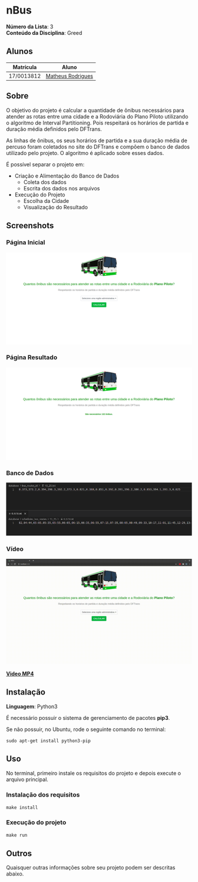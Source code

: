 # nBus

**Número da Lista**: 3<br>
**Conteúdo da Disciplina**: Greed<br>

## Alunos
| Matrícula | Aluno |
| -- | -- |
| 17/0013812 | [Matheus Rodrigues](https://github.com/rjoao) |

## Sobre 
O objetivo do projeto é calcular a quantidade de ônibus necessários para atender as rotas entre uma cidade e a Rodoviária do Plano Piloto utilizando o algoritmo de Interval Partitioning. Pois respeitará os horários de partida e duração média definidos pelo DFTrans.

As linhas de ônibus, os seus horários de partida e a sua duração média de percuso foram coletados no site do DFTrans e compõem o banco de dados utilizado pelo projeto. O algoritmo é aplicado sobre esses dados.

É possível separar o projeto em:
- Criação e Alimentação do Banco de Dados
  - Coleta dos dados
  - Escrita dos dados nos arquivos
- Execução do Projeto
  - Escolha da Cidade
  - Visualização do Resultado

## Screenshots

### Página Inicial
![Página Inicial](./static/screenshot_home.png)

### Página Resultado
![Página Resultado](./static/screenshot_result.png)

### Banco de Dados
![Banco de Dados](./static/screenshot_database.png)

### Vídeo
![Vídeo](./static/video.gif)

**[Video MP4](./static/video.mp4)**

## Instalação 
**Linguagem**: Python3<br>

É necessário possuir o sistema de gerenciamento de pacotes **pip3**.

Se não possuir, no Ubuntu, rode o seguinte comando no terminal:

```
sudo apt-get install python3-pip
```

## Uso 

No terminal, primeiro instale os requisitos do projeto e depois execute o arquivo principal.

### Instalação dos requisitos

```
make install
```

### Execução do projeto

```
make run
```

## Outros 
Quaisquer outras informações sobre seu projeto podem ser descritas abaixo.




